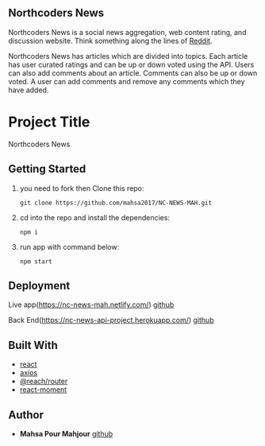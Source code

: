 ## Northcoders News

Northcoders News is a social news aggregation, web content rating, and discussion website. Think something along the lines of [Reddit](https://www.reddit.com/).

 Northcoders News has articles which are divided into topics.
 Each article has user curated ratings and can be up or down voted using the API.
 Users can also add comments about an article.
 Comments can also be up or down voted.
 A user can add comments and remove any comments which they have added.

# Project Title

Northcoders News

## Getting Started

1. you need to fork then Clone this repo:

   ```
   git clone https://github.com/mahsa2017/NC-NEWS-MAH.git
   ```

2. cd into the repo and install the dependencies:

   ```
   npm i
   ```
3. run app with command below:

   ```
   npm start
   ```

## Deployment

Live app(https://nc-news-mah.netlify.com/)
[github](https://github.com/mahsa2017/NC-NEWS-MAH)

Back End(https://nc-news-api-project.herokuapp.com/)
[github](https://github.com/mahsa2017/BE2-northcoders-news)

## Built With

- [react](https://www.npmjs.com/package/react)
- [axios](https://www.npmjs.com/package/axios)
- [@reach/router](https://www.npmjs.com/package/@reach/router)
- [react-moment](https://www.npmjs.com/package/react-moment)


## Author

* **Mahsa Pour Mahjour** 
[github](https://github.com/mahsa2017/)


